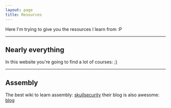 ```yaml
---
layout: page
title: Resources
---
```


Here I'm trying to give you the resources I learn from :P  
* * * 



## Nearly everything

In this website you're going to find a lot of courses: [;)](http://dl.liansec.net/srv1/)  
* * *  
## Assembly

The best wiki to learn assembly: [skullsecurity](https://wiki.skullsecurity.org) their blog is also awesome: [blog](https://blog.skullsecurity.org)
